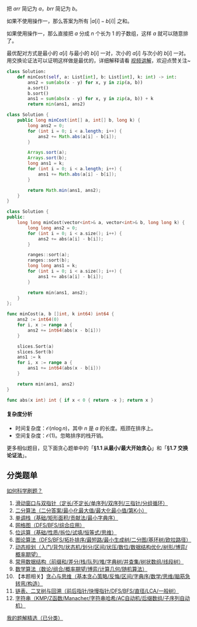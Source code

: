 把 $\textit{arr}$ 简记为 $a$，$\textit{brr}$ 简记为 $b$。

如果不使用操作一，那么答案为所有 $|a[i]-b[i]|$ 之和。

如果使用操作一，那么直接把 $a$ 分成 $n$ 个长为 $1$ 的子数组，这样 $a$ 就可以随意排了。

最优配对方式是最小的 $a[i]$ 与最小的 $b[i]$ 一对，次小的 $a[i]$ 与次小的 $b[i]$ 一对。用交换论证法可以证明这样做是最优的，详细解释请看 [视频讲解](https://www.bilibili.com/video/BV1xBwBeEEie/?t=1m49s)，欢迎点赞关注~

```py [sol-Python3]
class Solution:
    def minCost(self, a: List[int], b: List[int], k: int) -> int:
        ans2 = sum(abs(x - y) for x, y in zip(a, b))
        a.sort()
        b.sort()
        ans1 = sum(abs(x - y) for x, y in zip(a, b)) + k
        return min(ans1, ans2)
```

```java [sol-Java]
class Solution {
    public long minCost(int[] a, int[] b, long k) {
        long ans2 = 0;
        for (int i = 0; i < a.length; i++) {
            ans2 += Math.abs(a[i] - b[i]);
        }

        Arrays.sort(a);
        Arrays.sort(b);
        long ans1 = k;
        for (int i = 0; i < a.length; i++) {
            ans1 += Math.abs(a[i] - b[i]);
        }

        return Math.min(ans1, ans2);
    }
}
```

```cpp [sol-C++]
class Solution {
public:
    long long minCost(vector<int>& a, vector<int>& b, long long k) {
        long long ans2 = 0;
        for (int i = 0; i < a.size(); i++) {
            ans2 += abs(a[i] - b[i]);
        }

        ranges::sort(a);
        ranges::sort(b);
        long long ans1 = k;
        for (int i = 0; i < a.size(); i++) {
            ans1 += abs(a[i] - b[i]);
        }

        return min(ans1, ans2);
    }
};
```

```go [sol-Go]
func minCost(a, b []int, k int64) int64 {
	ans2 := int64(0)
	for i, x := range a {
		ans2 += int64(abs(x - b[i]))
	}

	slices.Sort(a)
	slices.Sort(b)
	ans1 := k
	for i, x := range a {
		ans1 += int64(abs(x - b[i]))
	}

	return min(ans1, ans2)
}

func abs(x int) int { if x < 0 { return -x }; return x }
```

#### 复杂度分析

- 时间复杂度：$\mathcal{O}(n\log n)$，其中 $n$ 是 $a$ 的长度。瓶颈在排序上。
- 空间复杂度：$\mathcal{O}(1)$。忽略排序的栈开销。

更多相似题目，见下面贪心题单中的「**§1.1 从最小/最大开始贪心**」和「**§1.7 交换论证法**」。

## 分类题单

[如何科学刷题？](https://leetcode.cn/circle/discuss/RvFUtj/)

1. [滑动窗口与双指针（定长/不定长/单序列/双序列/三指针/分组循环）](https://leetcode.cn/circle/discuss/0viNMK/)
2. [二分算法（二分答案/最小化最大值/最大化最小值/第K小）](https://leetcode.cn/circle/discuss/SqopEo/)
3. [单调栈（基础/矩形面积/贡献法/最小字典序）](https://leetcode.cn/circle/discuss/9oZFK9/)
4. [网格图（DFS/BFS/综合应用）](https://leetcode.cn/circle/discuss/YiXPXW/)
5. [位运算（基础/性质/拆位/试填/恒等式/思维）](https://leetcode.cn/circle/discuss/dHn9Vk/)
6. [图论算法（DFS/BFS/拓扑排序/最短路/最小生成树/二分图/基环树/欧拉路径）](https://leetcode.cn/circle/discuss/01LUak/)
7. [动态规划（入门/背包/状态机/划分/区间/状压/数位/数据结构优化/树形/博弈/概率期望）](https://leetcode.cn/circle/discuss/tXLS3i/)
8. [常用数据结构（前缀和/差分/栈/队列/堆/字典树/并查集/树状数组/线段树）](https://leetcode.cn/circle/discuss/mOr1u6/)
9. [数学算法（数论/组合/概率期望/博弈/计算几何/随机算法）](https://leetcode.cn/circle/discuss/IYT3ss/)
10. 【本题相关】[贪心与思维（基本贪心策略/反悔/区间/字典序/数学/思维/脑筋急转弯/构造）](https://leetcode.cn/circle/discuss/g6KTKL/)
11. [链表、二叉树与回溯（前后指针/快慢指针/DFS/BFS/直径/LCA/一般树）](https://leetcode.cn/circle/discuss/K0n2gO/)
12. [字符串（KMP/Z函数/Manacher/字符串哈希/AC自动机/后缀数组/子序列自动机）](https://leetcode.cn/circle/discuss/SJFwQI/)

[我的题解精选（已分类）](https://github.com/EndlessCheng/codeforces-go/blob/master/leetcode/SOLUTIONS.md)
